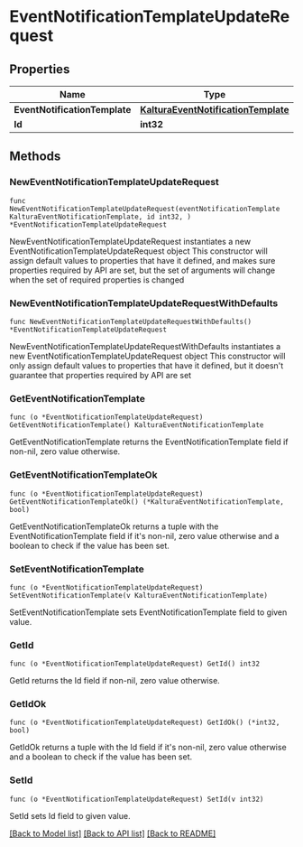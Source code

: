 # EventNotificationTemplateUpdateRequest

## Properties

Name | Type | Description | Notes
------------ | ------------- | ------------- | -------------
**EventNotificationTemplate** | [**KalturaEventNotificationTemplate**](KalturaEventNotificationTemplate.md) |  | 
**Id** | **int32** |  | 

## Methods

### NewEventNotificationTemplateUpdateRequest

`func NewEventNotificationTemplateUpdateRequest(eventNotificationTemplate KalturaEventNotificationTemplate, id int32, ) *EventNotificationTemplateUpdateRequest`

NewEventNotificationTemplateUpdateRequest instantiates a new EventNotificationTemplateUpdateRequest object
This constructor will assign default values to properties that have it defined,
and makes sure properties required by API are set, but the set of arguments
will change when the set of required properties is changed

### NewEventNotificationTemplateUpdateRequestWithDefaults

`func NewEventNotificationTemplateUpdateRequestWithDefaults() *EventNotificationTemplateUpdateRequest`

NewEventNotificationTemplateUpdateRequestWithDefaults instantiates a new EventNotificationTemplateUpdateRequest object
This constructor will only assign default values to properties that have it defined,
but it doesn't guarantee that properties required by API are set

### GetEventNotificationTemplate

`func (o *EventNotificationTemplateUpdateRequest) GetEventNotificationTemplate() KalturaEventNotificationTemplate`

GetEventNotificationTemplate returns the EventNotificationTemplate field if non-nil, zero value otherwise.

### GetEventNotificationTemplateOk

`func (o *EventNotificationTemplateUpdateRequest) GetEventNotificationTemplateOk() (*KalturaEventNotificationTemplate, bool)`

GetEventNotificationTemplateOk returns a tuple with the EventNotificationTemplate field if it's non-nil, zero value otherwise
and a boolean to check if the value has been set.

### SetEventNotificationTemplate

`func (o *EventNotificationTemplateUpdateRequest) SetEventNotificationTemplate(v KalturaEventNotificationTemplate)`

SetEventNotificationTemplate sets EventNotificationTemplate field to given value.


### GetId

`func (o *EventNotificationTemplateUpdateRequest) GetId() int32`

GetId returns the Id field if non-nil, zero value otherwise.

### GetIdOk

`func (o *EventNotificationTemplateUpdateRequest) GetIdOk() (*int32, bool)`

GetIdOk returns a tuple with the Id field if it's non-nil, zero value otherwise
and a boolean to check if the value has been set.

### SetId

`func (o *EventNotificationTemplateUpdateRequest) SetId(v int32)`

SetId sets Id field to given value.



[[Back to Model list]](../README.md#documentation-for-models) [[Back to API list]](../README.md#documentation-for-api-endpoints) [[Back to README]](../README.md)


